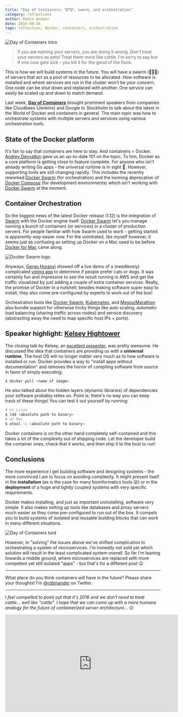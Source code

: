 ```yaml
---
title: "Day of Containers: 🐮🐮, swarm, and orchestration"
category: reflections
author: Robin Andeer
date: 2016-08-26
tags: reflection, docker, containers, orchestration
---
```


![Day of Containers intro](/assets/img/day-of-containers-intro.jpg)

> If you are naming your servers, you are doing it wrong. Don't treat your servers as pets! Treat them more like cattle. I'm sorry to say but if one cow gets sick - you kill it for the good of the flock.

This is how we will build systems in the future. You will have a swarm (🐝🐝🐝) of servers that act as a pool of resources to be allocated. How software is installed and where services are run in the cluster won't be your concern. One node can be shut down and replaced with another. One service can easily be scaled up and down to match demand.

Last week, [**Day of Containers**][doc] brought prominent speakers from companies like Cloudbees (Jenkins) and Google to Stockholm to talk about the latest in the World of Docker and containers in general. The main topic was how to orchestrate systems with multiple servers and services using various orchestration tools.

## State of the Docker platform

It's fair to say that containers are here to stay. And containers = Docker. [Andrey Devyatkin][ad-twitter] gave us an up-to-date 101 on the topic. To him, Docker as a core platform is getting close to feature complete. For anyone who isn't already writing Go apps - the universal runtime is in sight 🎉. However, supporting tools are still changing rapidly. This includes the recently reworked [Docker Swarm][swarm] (for orchestration) and the looming deprecation of [Docker Compose][compose] (for development environments) which isn't working with [Docker Swarm][swarm] at the moment.

## Container Orchestration

So the biggest news of the latest Docker release (1.12) is the integration of [Swarm][swarm] with the Docker engine itself. [Docker Swarm][swarm] let's you manage running a bunch of containers (or services) in a cluster of production servers. For people familiar with how Swarm used to work - getting started is apparently _way_ easier now. For the uninitiated, like myself however, it seems just as confusing as setting up Docker on a Mac used to be before [Docker for Mac][dfm] came along.

![Docker Swarm logo](/assets/img/day-of-containers-swarm.png)

Anyways, [Gergo Horanyi][ghoranyi] showed off a _live_ demo of a (needlessly) complicated [voting app][voting-app] to determine if people prefer cats or dogs. It was certainly fun and impressive to see the result running in AWS and get the traffic visualized by just adding a couple of extra container services. Really, the promise of Docker in a nutshell; besides making software super easy to install, they also come pre-configured by experts to work out of the box!

Orchestration tools like [Docker Swarm][swarm], [Kubernetes][kubernetes], and [Mesos/Marathon][marathon] also bundle support for otherwise tricky things like auto scaling, automatic load balancing (sharing traffic across nodes) and service discovery (abstracting away the need to map specific host IPs + ports).

## Speaker highlight: [Kelsey Hightower][kelsey]

The closing talk by Kelsey, an [excellent presenter][kelsey-tetris], was pretty awesome. He discussed the idea that containers are providing us with a **universal runtime**. The host OS will no longer matter very much as to how software is installed or run. Docker provides a way to "install apps without documentation" and removes the horror of compiling software from source in favor of simply executing:

```bash
$ docker pull <name of image>
```

He also talked about the hidden layers (dynamic libraries) of dependencies your software probably relies on. Point is; there's no way you can keep track of these things! You can test it out yourself by running:

```bash
# on Linux
$ ldd <absolute path to binary>
# on Mac
$ otool -L <absolute path to binary>
```

Docker containers is on the other hand completely self-contained and this takes a lot of the complexity out of shipping code. Let the developer build the container ones, check that it works, and then ship it to the host to run!

## Conclusions

The more experience I get building software and designing systems - the more convinced I am to focus on avoiding complexity. It might present itself in the **installation** (as is the case for many bioinformatics tools 😜) or in the **deployment** of a huge and tightly coupled systems with very specific requirements.

Docker makes installing, and just as important _uninstalling_, software very simple. It also makes setting up tools like databases and proxy servers much easier as they come pre-configured to run out of the box. It compels you to build systems of isolated and reusable building blocks that can work in many different situations.

![Day of Containers turd](/assets/img/day-of-containers-fun.jpg)

However, in "solving" the issues above we've shifted complication to orchestrating a system of microservices. I'm honestly not sold yet which solution will result in the least complicated system _overall_. So far I'm leaning towards a middle ground, where microservices are replaced with more competent yet still isolated "apps" - but that's for a different post 😉

------------------

What place do you think containers will have in the future? Please share your thoughts! I'm [@robinander][twitter] on Twitter.

------------------

_I feel compelled to point out that it's 2016 and we don't need to treat cattle... well like "cattle". I hope that we can come up with a more humane analogy for the future of containerized server architecture..._ 😕

<iframe width="560" height="315" src="https://www.youtube.com/embed/4w5zyZ6VRqo?rel=0&amp;showinfo=0" frameborder="0" allowfullscreen></iframe>


[swarm]: https://docs.docker.com/swarm/overview/
[compose]: https://docs.docker.com/compose/overview/
[doc]: http://www.code-conf.com/doc-sthlm-2016/
[rkt]: https://github.com/coreos/rkt
[ad-twitter]: https://twitter.com/andrey9kin
[dfm]: https://docs.docker.com/docker-for-mac/
[ghoranyi]: https://twitter.com/ghoranyi
[voting-app]: https://github.com/ghoranyi/example-voting-app
[twitter]: https://twitter.com/robinandeer
[kelsey-tetris]: https://www.youtube.com/watch?v=Po_MEdnUVDE
[kelsey]: https://twitter.com/kelseyhightower
[kubernetes]: http://kubernetes.io/
[marathon]: https://mesosphere.github.io/marathon/
